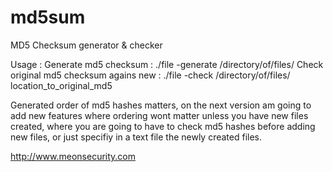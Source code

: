 # md5sum
MD5 Checksum generator &amp; checker


Usage : 
Generate md5 checksum : ./file -generate /directory/of/files/
Check original md5 checksum agains new : ./file -check /directory/of/files/ location_to_original_md5

Generated order of md5 hashes matters, on the next version am going to add new features where ordering wont matter unless you have new files created, where you are going to have to check md5 hashes before adding new files, or just specifiy in a text file the newly created files.

http://www.meonsecurity.com
